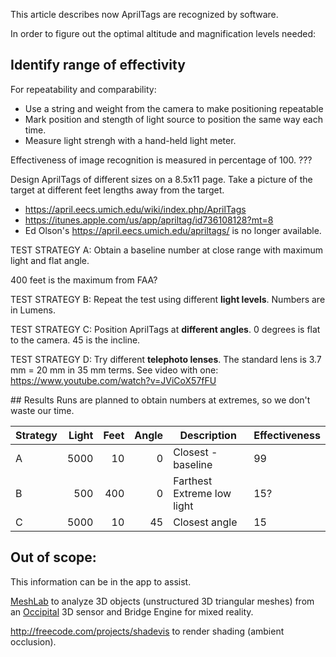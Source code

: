 This article describes now AprilTags are recognized by software.

In order to figure out the optimal altitude and magnification levels needed:

## Identify range of effectivity

For repeatability and comparability:
   * Use a string and weight from the camera to make positioning repeatable
   * Mark position and stength of light source to position the same way each time.
   * Measure light strengh with a hand-held light meter.

Effectiveness of image recognition is measured in percentage of 100. ???

Design AprilTags of different sizes on a 8.5x11 page.
Take a picture of the target at different feet lengths away from the target.

   * https://april.eecs.umich.edu/wiki/index.php/AprilTags
   * https://itunes.apple.com/us/app/apriltag/id736108128?mt=8
   * Ed Olson's https://april.eecs.umich.edu/apriltags/ is no longer available.

TEST STRATEGY A: Obtain a baseline number at close range with maximum light and flat angle.

   400 feet is the maximum from FAA?

TEST STRATEGY B: Repeat the test using different <strong>light levels</strong>.
Numbers are in Lumens.

TEST STRATEGY C: Position AprilTags at <strong>different angles</strong>.
0 degrees is flat to the camera. 45 is the incline.

TEST STRATEGY D: Try different <strong>telephoto lenses</strong>.
The standard lens is 3.7 mm = 20 mm in 35 mm terms. See video with one: https://www.youtube.com/watch?v=JViCoX57fFU


<a name="Results">
## Results</a>
Runs are planned to obtain numbers at extremes, so we don't waste our time.

| Strategy | Light | Feet | Angle | Description | Effectiveness |
| -------- |-----: |----: | ----: | ----------- | ------------- |
|        A |  5000 |   10 |     0 | Closest - baseline |  99 |
|        B |   500 |  400 |     0 | Farthest Extreme low light | 15? |
|        C |  5000 |   10 |    45 | Closest angle | 15 |


## Out of scope:

This information can be in the app to assist.

<a target="_blank" href="http://meshlab.sourceforge.net/">
MeshLab</a> to analyze 3D objects (unstructured 3D triangular meshes)
from an <a target="_blank" href="https://occipital.com/">Occipital</a> 3D sensor
and Bridge Engine for mixed reality.

http://freecode.com/projects/shadevis
to render shading (ambient occlusion).

